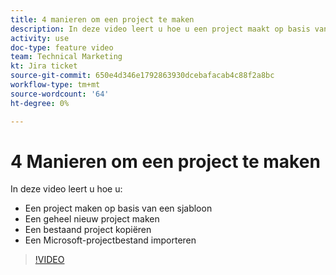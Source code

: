 ```yaml
---
title: 4 manieren om een project te maken
description: In deze video leert u hoe u een project maakt op basis van een sjabloon, een geheel nieuw project maakt, een bestaand project kopieert, een Microsoft-projectbestand importeert
activity: use
doc-type: feature video
team: Technical Marketing
kt: Jira ticket
source-git-commit: 650e4d346e1792863930dcebafacab4c88f2a8bc
workflow-type: tm+mt
source-wordcount: '64'
ht-degree: 0%

---
```


# 4 Manieren om een project te maken

In deze video leert u hoe u:

* Een project maken op basis van een sjabloon
* Een geheel nieuw project maken
* Een bestaand project kopiëren
* Een Microsoft-projectbestand importeren

>[!VIDEO](https://video.tv.adobe.com/v/335084/?quality=12&learn=on)